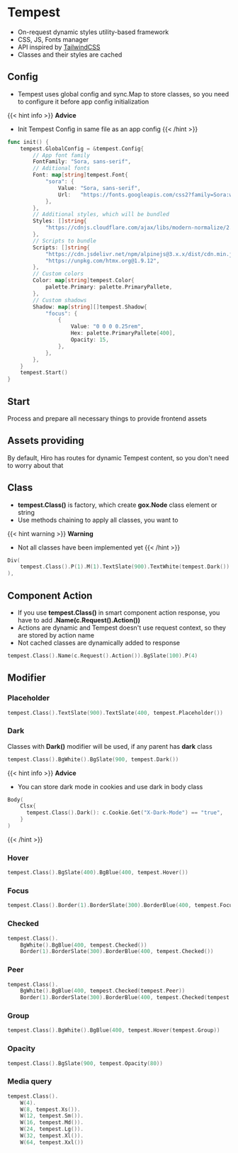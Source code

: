 # Tempest
- On-request dynamic styles utility-based framework
- CSS, JS, Fonts manager
- API inspired by <a href="https://tailwindcss.com/" target="_blank">TailwindCSS</a>
- Classes and their styles are cached

## Config
- Tempest uses global config and sync.Map to store classes, so you need to configure it before app config initialization

{{< hint info >}}
**Advice**
- Init Tempest Config in same file as an app config
{{< /hint >}}

```go
func init() {
	tempest.GlobalConfig = &tempest.Config{
		// App font family
		FontFamily: "Sora, sans-serif",
		// Aditional fonts
		Font: map[string]tempest.Font{
			"sora": {
				Value: "Sora, sans-serif",
				Url:   "https://fonts.googleapis.com/css2?family=Sora:wght@100..800&display=swap",
			},
		},
		// Additional styles, which will be bundled
		Styles: []string{
			"https://cdnjs.cloudflare.com/ajax/libs/modern-normalize/2.0.0/modern-normalize.min.css",
		},
		// Scripts to bundle
		Scripts: []string{
			"https://cdn.jsdelivr.net/npm/alpinejs@3.x.x/dist/cdn.min.js",
			"https://unpkg.com/htmx.org@1.9.12",
		},
		// Custom colors
		Color: map[string]tempest.Color{
			palette.Primary: palette.PrimaryPallete,
		},
		// Custom shadows
		Shadow: map[string][]tempest.Shadow{
			"focus": {
				{
					Value: "0 0 0 0.25rem",
					Hex: palette.PrimaryPallete[400], 
					Opacity: 15,
				},
			},
		},
	}
	tempest.Start()
}

```

## Start
Process and prepare all necessary things to provide frontend assets

## Assets providing
By default, Hiro has routes for dynamic Tempest content, so you don't need to worry about that

## Class
- **tempest.Class()** is factory, which create **gox.Node** class element or string
- Use methods chaining to apply all classes, you want to

{{< hint warning >}}
**Warning**
- Not all classes have been implemented yet
{{< /hint >}}

```go
Div(
	tempest.Class().P(1).M(1).TextSlate(900).TextWhite(tempest.Dark())
),
```
## Component Action
- If you use **tempest.Class()** in smart component action response, you have to add **.Name(c.Request().Action())**
- Actions are dynamic and Tempest doesn't use request context, so they are stored by action name
- Not cached classes are dynamically added to response
```go
tempest.Class().Name(c.Request().Action()).BgSlate(100).P(4)
```

## Modifier
### Placeholder
```go
tempest.Class().TextSlate(900).TextSlate(400, tempest.Placeholder())
```

### Dark
Classes with **Dark()** modifier will be used, if any parent has **dark** class
```go
tempest.Class().BgWhite().BgSlate(900, tempest.Dark())
```
{{< hint info >}}
**Advice**
- You can store dark mode in cookies and use dark in body class
```go
Body(
	Clsx{
      tempest.Class().Dark(): c.Cookie.Get("X-Dark-Mode") == "true",
    }
)
```
{{< /hint >}}

### Hover
```go
tempest.Class().BgSlate(400).BgBlue(400, tempest.Hover())
```

### Focus
```go
tempest.Class().Border(1).BorderSlate(300).BorderBlue(400, tempest.Focus())
```

### Checked
```go
tempest.Class().
    BgWhite().BgBlue(400, tempest.Checked())
    Border(1).BorderSlate(300).BorderBlue(400, tempest.Checked())
```

### Peer
```go
tempest.Class().
    BgWhite().BgBlue(400, tempest.Checked(tempest.Peer))
    Border(1).BorderSlate(300).BorderBlue(400, tempest.Checked(tempest.Peer))
```

### Group
```go
tempest.Class().BgWhite().BgBlue(400, tempest.Hover(tempest.Group))
```

### Opacity
```go
tempest.Class().BgSlate(900, tempest.Opacity(80))
```

### Media query
```go
tempest.Class().
    W(4).
    W(8, tempest.Xs()).
    W(12, tempest.Sm()).
    W(16, tempest.Md()).
    W(24, tempest.Lg()).
    W(32, tempest.Xl()).
    W(64, tempest.Xxl())
```